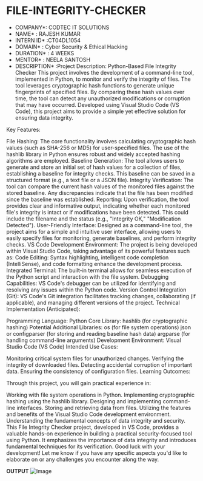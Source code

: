 # FILE-INTEGRITY-CHECKER
* COMPANY*: CODTEC IT SOLUTIONS
* NAME* : RAJESH KUMAR
* INTERN ID* :CT04DL1054
* DOMAIN* : Cyber Security & Ethical Hacking
* DURATION* : 4 WEEKS
* MENTOR* : NEELA SANTOSH
* DESCRIPTION* :Project Description: Python-Based File Integrity Checker
This project involves the development of a command-line tool, implemented in Python, to monitor and verify the integrity of files. The tool leverages cryptographic hash functions to generate unique fingerprints of specified files. By comparing these hash values over time, the tool can detect any unauthorized modifications or corruption that may have occurred. Developed using Visual Studio Code (VS Code), this project aims to provide a simple yet effective solution for ensuring data integrity.

Key Features:

File Hashing: The core functionality involves calculating cryptographic hash values (such as SHA-256 or MD5) for user-specified files. The use of the hashlib library in Python ensures robust and widely accepted hashing algorithms are employed.
Baseline Generation: The tool allows users to generate and store an initial set of hash values for a collection of files, establishing a baseline for integrity checks. This baseline can be saved in a structured format (e.g., a text file or a JSON file).
Integrity Verification: The tool can compare the current hash values of the monitored files against the stored baseline. Any discrepancies indicate that the file has been modified since the baseline was established.
Reporting: Upon verification, the tool provides clear and informative output, indicating whether each monitored file's integrity is intact or if modifications have been detected. This could include the filename and the status (e.g., "Integrity OK," "Modification Detected").
User-Friendly Interface: Designed as a command-line tool, the project aims for a simple and intuitive user interface, allowing users to easily specify files for monitoring, generate baselines, and perform integrity checks.
VS Code Development Environment: The project is being developed within Visual Studio Code, taking advantage of its powerful features such as:
Code Editing: Syntax highlighting, intelligent code completion (IntelliSense), and code formatting enhance the development process.
Integrated Terminal: The built-in terminal allows for seamless execution of the Python script and interaction with the file system.
Debugging Capabilities: VS Code's debugger can be utilized for identifying and resolving any issues within the Python code.
Version Control Integration (Git): VS Code's Git integration facilitates tracking changes, collaborating (if applicable), and managing different versions of the project.
Technical Implementation (Anticipated):

Programming Language: Python
Core Library: hashlib (for cryptographic hashing)
Potential Additional Libraries:
os (for file system operations)
json or configparser (for storing and reading baseline hash data)
argparse (for handling command-line arguments)
Development Environment: Visual Studio Code (VS Code)
Intended Use Cases:

Monitoring critical system files for unauthorized changes.
Verifying the integrity of downloaded files.
Detecting accidental corruption of important data.
Ensuring the consistency of configuration files.
Learning Outcomes:

Through this project, you will gain practical experience in:

Working with file system operations in Python.
Implementing cryptographic hashing using the hashlib library.
Designing and implementing command-line interfaces.
Storing and retrieving data from files.
Utilizing the features and benefits of the Visual Studio Code development environment.
Understanding the fundamental concepts of data integrity and security.
This File Integrity Checker project, developed in VS Code, provides a valuable hands-on experience in building a practical security-focused tool using Python. It emphasizes the importance of data integrity and introduces fundamental techniques for its verification. Good luck with your development! Let me know if you have any specific aspects you'd like to elaborate on or any challenges you encounter along the way.

**OUTPUT**
![Image](https://github.com/user-attachments/assets/c90ab2bd-bd8f-4dbf-abab-22f47f46fa9b)
